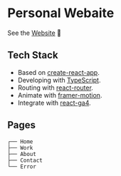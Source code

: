# Personal Webaite

See the [Website](https://www.vivian-yang.uk/)  💞

## Tech Stack
- Based on [create-react-app](https://github.com/facebook/create-react-app).
- Developing with [TypeScript](https://www.typescriptlang.org).
- Routing with [react-router](https://reactrouter.com).
- Animate with [framer-motion](https://www.framer.com/motion/animation/).
- Integrate with [react-ga4](https://www.npmjs.com/package/react-ga4).

## Pages

```
┌── Home
├── Work
├── About
├── Contact
└── Error
```


